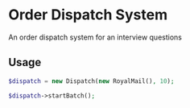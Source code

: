 # Order Dispatch System

An order dispatch system for an interview questions

## Usage

```PHP
$dispatch = new Dispatch(new RoyalMail(), 10);

$dispatch->startBatch();
```
